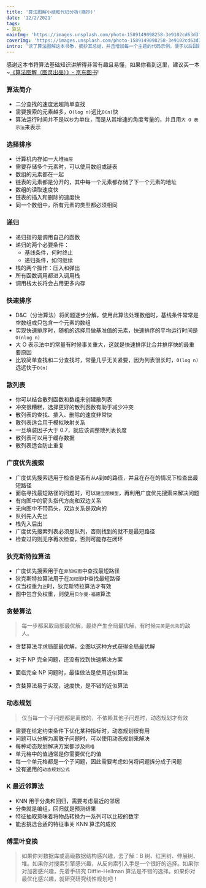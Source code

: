 ```yaml
---
title: '算法图解小结和代码分析(摘抄)'
date: '12/2/2021'
tags:
- 算法
mainImg: 'https://images.unsplash.com/photo-1589149098258-3e9102cd63d3?crop=entropy&cs=tinysrgb&fit=max&fm=jpg&ixid=MnwxNjUyNjZ8MHwxfHJhbmRvbXx8fHx8fHx8fDE2Mzg0MzE5NjI&ixlib=rb-1.2.1&q=80&w=1080'
coverImg: 'https://images.unsplash.com/photo-1589149098258-3e9102cd63d3?crop=entropy&cs=tinysrgb&fit=max&fm=jpg&ixid=MnwxNjUyNjZ8MHwxfHJhbmRvbXx8fHx8fHx8fDE2Mzg0MzE5NjI&ixlib=rb-1.2.1&q=80&w=400'
intro: '读了算法图解这本书📚，摘抄其总结，并且增加每一个主题的代码示例，便于以后回顾。'
---
```


感谢这本书将算法基础知识讲解得非常有趣且易懂，如果你看到这里，建议买一本~[《算法图解（图灵出品）》- 京东图书](https://item.jd.com/12911513.html)!

### 算法简介

- 二分查找的速度远超简单查找
- 需要搜索的元素越多，`O(log n)`远比`O(n)`快
- 算法运行时间并不是以`秒`为单位，而是从其增速的角度考量的，并且用`大 O 表示法`来表示

### 选择排序

- 计算机内存如一大堆`抽屉`
- 需要存储多个元素时，可以使用数组或链表
- 数组的元素都在一起
- 链表的元素都是分开的，其中每一个元素都存储了下一个元素的地址
- 数组的读取速度快
- 链表的插入和删除的速度快
- 同一个数组中，所有元素的类型都必须相同

### 递归

- 递归指的是调用自己的函数
- 递归的两个必要条件：
  - 基线条件，何时终止
  - 递归条件，如何继续
- 栈的两个操作：压入和弹出
- 所有函数调用都进入调用栈
- 调用栈太长将会占用更多内存

### 快速排序

- D&C（分治算法）将问题逐步分解，使用此算法处理数组时，基线条件常常是空数组或只包含一个元素的数组
- 实现快速排序时，随机的选择用做基准值的元素，快速排序的平均运行时间是`O(nlog n)`
- 大 O 表示法中的常量有时候事关重大，这就是快速排序比合并排序快的最重要原因
- 比较简单查找和二分查找时，常量几乎无关紧要，因为列表很长时，`O(log n)`远远快于`O(n)`

### 散列表

- 你可以结合散列函数和数组来创建散列表
- 冲突很糟糕，选择更好的散列函数有助于减少冲突
- 散列表的查找、插入、删除的速度非常快
- 散列表适合用于模拟映射关系
- 一旦填装因子大于 0.7，就应该调整散列表长度
- 散列表可以用于缓存数据
- 散列表适合防止重复

### 广度优先搜索

- 广度优先搜索适用于检查是否有从`A`到`B`的路径，并且在存在的情况下检查出最短路径
- 面临寻找最短路径的问题时，可以`建立图模型`，再利用广度优先搜索来解决问题
- 有向图中的箭头指代方向和双边关系
- 无向图中不带箭头，双边关系是双向的
- 队列先入先出
- 栈先入后出
- 广度优先搜索列表必须是队列，否则找到的就不是最短路径
- 检查过的则无序再次检查，否则可能存在闭环

### 狄克斯特拉算法

- 广度优先搜索用于在`非加权图`中查找最短路径
- 狄克斯特拉算法用于在`加权图`中查找最短路径
- 仅当权重为`正`时，狄克斯特拉算法才有效
- 图中包含负权重，则使用`贝尔曼-福德`算法

### 贪婪算法

> 每一步都采取局部最优解，最终产生全局最优解，有时候`完美`是`优秀`的敌人。

- 贪婪算法寻求局部最优解，企图以这种方式获得全局最优解

- 对于 NP 完全问题，还没有找到快速解决方案

- 面临完全 NP 问题时，最佳做法是使用近似算法

- 贪婪算法易于实现，速度快，是不错的近似算法

### 动态规划

> 仅当每一个子问题都是离散的，不依赖其他子问题时，动态规划才有效

- 需要在给定约束条件下优化某种指标时，动态规划很有用
- 问题可以分解为离散子问题时，可以使用动态规划来解决
- 每种动态规划解决方案都涉及`网格`
- 单元格中的值通常是你需要优化的值
- 每一个单元格都是一个子问题，因此需要考虑如何将问题拆分成子问题
- 没有通用的`动态规划公式`



### K 最近邻算法

- KNN 用于分类和回归，需要考虑最近的邻居
- 分类就是编组，回归就是预测结果
- 特征抽取意味着将物品转换为一系列可以比较的数字
- 能否挑选合适的特征事关 KNN 算法的成败



### 傅里叶变换

> 如果你对数据库或高级数据结构感兴趣，去了解：B 树、红黑树、伸展树、堆。如果你对搜索引擎感兴趣，从反向索引入手是一个很好的选择。如果你对加密感兴趣，先着手研究 Diffie-Hellman 算法是不错的选择。如果你对最优化感兴趣，就研究研究线性规划吧！







